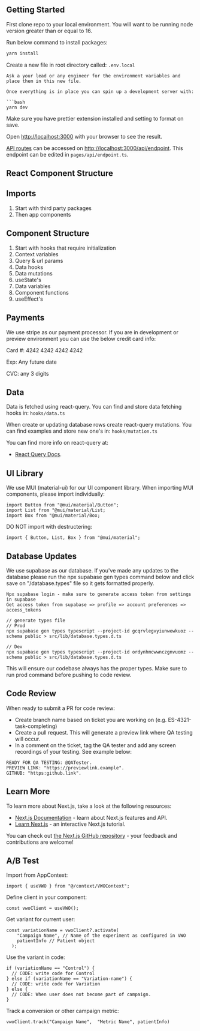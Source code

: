 ## Getting Started

First clone repo to your local environment. You will want to be running node version greater than or equal to 16.

Run below command to install packages:

```bash
yarn install
```

Create a new file in root directory called:
`.env.local`

````
Ask a your lead or any engineer for the environment variables and place them in this new file.

Once everything is in place you can spin up a development server with:

```bash
yarn dev
````

Make sure you have prettier extension installed and setting to format on save.

Open [http://localhost:3000](http://localhost:3000) with your browser to see the result.

[API routes](https://nextjs.org/docs/api-routes/introduction) can be accessed on [http://localhost:3000/api/endpoint](http://localhost:3000/api/endpoint). This endpoint can be edited in `pages/api/endpoint.ts`.

## React Component Structure

## Imports

1. Start with third party packages
2. Then app components

## Component Structure

1. Start with hooks that require initialization
2. Context variables
3. Query & url params
4. Data hooks
5. Data mutations
6. useState's
7. Data variables
8. Component functions
9. useEffect's

## Payments

We use stripe as our payment processor.
If you are in development or preview environment you can use the below credit card info:

Card #: 4242 4242 4242 4242

Exp: Any future date

CVC: any 3 digits

## Data

Data is fetched using react-query. You can find and store data fetching hooks in:
`hooks/data.ts`

When create or updating database rows create react-query mutations. You can find examples and store new one's in:
`hooks/mutation.ts`

You can find more info on react-query at:

- [React Query Docs](https://tanstack.com/query/v4/docs/framework/react/overview).

## UI Library

We use MUI (material-ui) for our UI component library.
When importing MUI components, please import individually:

```
import Button from "@mui/material/Button";
import List from "@mui/material/List;
import Box from "@mui/material/Box;
```

DO NOT import with destructering:

```
import { Button, List, Box } from "@mui/material";
```

## Database Updates

We use supabase as our database. If you've made any updates to the database please run the npx supabase gen types command below and click save on "/database.types" file so it gets formatted properly.

```
Npx supabase login - make sure to generate access token from settings in supabase
Get access token from supabase => profile => account preferences => access_tokens

// generate types file
// Prod
npx supabase gen types typescript --project-id gcqrvlegvyiunwewkuoz --schema public > src/lib/database.types.d.ts

// Dev
npx supabase gen types typescript --project-id ordynhmcwwnczgnvuomz --schema public > src/lib/database.types.d.ts
```

This will ensure our codebase always has the proper types. Make sure to run prod command before pushing to code review.

## Code Review

When ready to submit a PR for code review:

- Create branch name based on ticket you are working on (e.g. ES-4321-task-completing)
- Create a pull request. This will generate a preview link where QA testing will occur.
- In a comment on the ticket, tag the QA tester and add any screen recordings of your testing. See example below:

```
READY FOR QA TESTING: @QATester.
PREVIEW LINK: "https://previewlink.example".
GITHUB: "https:github.link".
```

## Learn More

To learn more about Next.js, take a look at the following resources:

- [Next.js Documentation](https://nextjs.org/docs) - learn about Next.js features and API.
- [Learn Next.js](https://nextjs.org/learn) - an interactive Next.js tutorial.

You can check out [the Next.js GitHub repository](https://github.com/vercel/next.js/) - your feedback and contributions are welcome!

## A/B Test

Import from AppContext:

`import { useVWO } from "@/context/VWOContext";`

Define client in your component:

`const vwoClient = useVWO();`

Get variant for current user:

```
const variationName = vwoClient?.activate(
    "Campaign Name", // Name of the experiment as configured in VWO
    patientInfo // Patient object
  );
```

Use the variant in code:

```
if (variationName == "Control") {
  // CODE: write code for Control
} else if (variationName == "Variation-name") {
  // CODE: write code for Variation
} else {
  // CODE: When user does not become part of campaign.
}
```

Track a conversion or other campaign metric:

`vwoClient.track("Campaign Name",  "Metric Name", patientInfo)`
